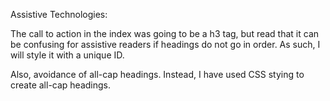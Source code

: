 Assistive Technologies:

The call to action in the index was going to be a h3 tag, but read that it can be confusing for assistive readers if headings do not go in order. As such, I will style it with a unique ID.

Also, avoidance of all-cap headings. Instead, I have used CSS stying to create all-cap headings.